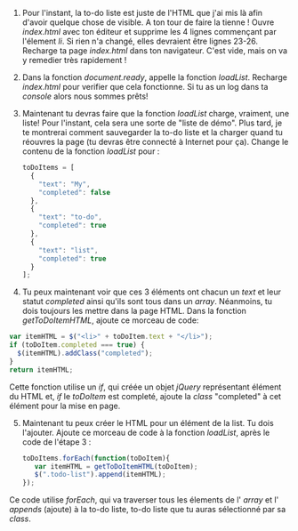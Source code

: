 1. Pour l'instant, la to-do liste est juste de l'HTML que j'ai mis là afin d'avoir quelque chose de visible. A ton tour de faire la tienne ! Ouvre *index.html* avec ton éditeur et supprime les 4 lignes commençant par l'élement *li*. Si rien n'a changé, elles devraient être lignes 23-26. Recharge ta page *index.html* dans ton navigateur. C'est vide, mais on va y remedier très rapidement !

2. Dans la fonction *document.ready*, appelle la fonction *loadList*. Recharge *index.html* pour verifier que cela fonctionne. Si tu as un log dans ta *console* alors nous sommes prêts!

3. Maintenant tu devras faire que la fonction *loadList* charge, vraiment, une liste! Pour l'instant, cela sera une sorte de "liste de démo". Plus tard, je te montrerai comment sauvegarder la to-do liste et la charger quand tu réouvres la page (tu devras être connecté à Internet pour ça). Change le contenu de la fonction *loadList* pour :
    ```JavaScript
    toDoItems = [
      {
        "text": "My",
        "completed": false
      },
      {
        "text": "to-do",
        "completed": true
      },
      {
        "text": "list",
        "completed": true
      }
    ];
    ```
4. Tu peux maintenant voir que ces 3 éléments ont chacun un *text* et leur statut *completed* ainsi qu'ils sont tous dans un *array*. Néanmoins, tu dois toujours les mettre dans la page HTML. Dans la fonction *getToDoItemHTML*, ajoute ce morceau de code:
  ```JavaScript
  var itemHTML = $("<li>" + toDoItem.text + "</li>");
  if (toDoItem.completed === true) {
    $(itemHTML).addClass("completed");
  }
  return itemHTML;
  ```
  Cette fonction utilise un *if*, qui créée un objet *jQuery* représentant élément du HTML et, *if* le *toDoItem* est completé,  ajoute la *class* "completed" à cet élément pour la mise en page.

5. Maintenant tu peux créer le HTML pour un élément de la list. Tu dois l'ajouter. Ajoute ce morceau de code à la fonction *loadList*, après le code de l'étape 3 :
    ```JavaScript
    toDoItems.forEach(function(toDoItem){
       var itemHTML = getToDoItemHTML(toDoItem);
       $(".todo-list").append(itemHTML);
    });
    ```
Ce code utilise *forEach*, qui va traverser tous les élements de l' *array* et l' *appends* (ajoute) à la to-do liste, to-do liste que tu auras sélectionné par sa *class*.
